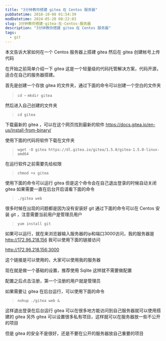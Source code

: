 ```yaml
---
title: "3分钟教你搭建 gitea 在 Centos 服务器"
pubDatetime: 2018-10-08 01:54:39
modDatetime: 2024-05-20 08:22:03
slug: 3分钟教你搭建-gitea-在-Centos-服务器
description: "3分钟教你搭建 gitea 在 Centos 服务器"
tags:
  - git
---
```





本文告诉大家如何在一个 Centos 服务器上搭建 gitea 然后在 gitea 创建帐号上传代码

<!--more-->


<!-- CreateTime:2018/10/8 9:54:39 -->


在开始之前简单介绍一下 gitea 这是一个轻量级的代码托管解决方案，代码开源，适合在自己的服务器搭建。

首先是创建一个存放 gitea 的文件夹，通过下面的命令可以创建一个空白的文件夹

> `cd ~`
> `mkdir gitea`

然后进入自己创建的文件夹

> `cd gitea`

下载最新的 gitea ，可以在这个网页找到最新的软件 https://docs.gitea.io/en-us/install-from-binary/

使用下面的代码将软件下载在文件夹

> `wget -O gitea https://dl.gitea.io/gitea/1.5.0/gitea-1.5.0-linux-amd64`

在运行软件之前需要先给权限

> `chmod +x gitea`

使用下面的命令可以运行 gitea 但是这个命令会在自己退出登录的时候自动关闭 gitea 如果需要一直在后台开启请看下面的命令

> `./gitea web`

很多时候在出现的问题都是因为没有安装好 git 通过下面的命令可以在 Centos 安装 git ，注意需要当前用户是管理员用户

> `yum install git`

如果可以运行，就在来浏览器输入服务器的ip和端口3000访问，我的服务器是 http://172.96.218.156 我可以使用下面的链接访问

http://172.96.218.156:3000

这个链接是可以使用的，大家可以使用我的服务器

现在就是做一个基础的设置，推荐使用 Sqlite 这样就不需要做配置

配置之后点击注册，第一个注册的用户就是管理员

如果需要让 gitea 在后台运行，可以使用下面的命令

> `nohup ./gitea web &`

这样退出登录在后台运行 gitea 可以在很多地方能访问到自己服务器就可以使用搭建的 gitea 另外 gitea 可以设置很多私有项目，这样就可以在服务器放一些不公开的项目

但是 gitea 的安全不是很好，还是不要在公开的服务器放自己重要的项目
